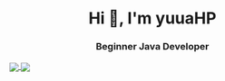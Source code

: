 <h1 align="center">Hi 👋, I'm yuuaHP</h1>
<h3 align="center">Beginner Java Developer</h3>
<a align="center" href="https://github.com/anuraghazra/github-readme-stats">
  <img align="center" src="https://github-readme-stats.vercel.app/api?username=yuuahp&count_private=true&show_icons=true&theme=radical" />  
</a>  
<a align="center" href="https://github.com/anuraghazra/github-readme-stats">
  <img align="center" src="https://github-readme-stats.vercel.app/api/top-langs/?username=yuuahp&count_private=true&theme=radical" />
</a>
